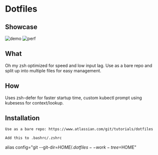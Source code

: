 # Dotfiles

## Showcase

![demo](https://raw.github.com/Ramilito/.dotfiles/main/docs/images/demo.png)
![perf](https://raw.github.com/Ramilito/.dotfiles/main/docs/images/dotfiles-perf.png)

## What
Oh my zsh optimized for speed and low input lag.
Use as a bare repo and split up into multiple files for easy management.

## How
Uses zsh-defer for faster startup time, custom kubectl prompt using kubesess for context/lookup.


## Installation

```zsh
Use as a bare repo: https://www.atlassian.com/git/tutorials/dotfiles

Add this to .bashrc/.zshrc

```
alias config="git --git-dir=$HOME/.dotfiles --work-tree=$HOME"
```
